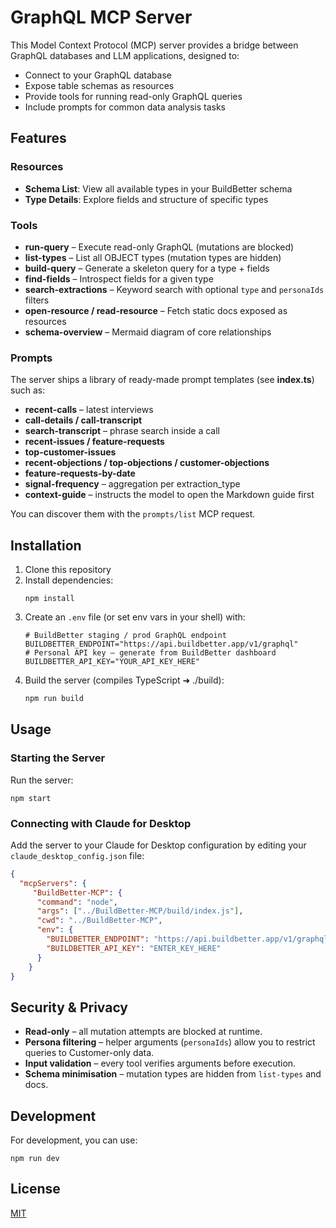# GraphQL MCP Server

This Model Context Protocol (MCP) server provides a bridge between GraphQL databases and LLM applications, designed to:

- Connect to your GraphQL database
- Expose table schemas as resources
- Provide tools for running read-only GraphQL queries
- Include prompts for common data analysis tasks

## Features

### Resources

- **Schema List**: View all available types in your BuildBetter schema
- **Type Details**: Explore fields and structure of specific types

### Tools

- **run-query** – Execute read-only GraphQL (mutations are blocked)
- **list-types** – List all OBJECT types (mutation types are hidden)
- **build-query** – Generate a skeleton query for a type + fields
- **find-fields** – Introspect fields for a given type
- **search-extractions** – Keyword search with optional `type` and `personaIds` filters
- **open-resource / read-resource** – Fetch static docs exposed as resources
- **schema-overview** – Mermaid diagram of core relationships

### Prompts

The server ships a library of ready-made prompt templates (see **index.ts**) such as:

- **recent-calls** – latest interviews
- **call-details / call-transcript**
- **search-transcript** – phrase search inside a call
- **recent-issues / feature-requests**
- **top-customer-issues**
- **recent-objections / top-objections / customer-objections**
- **feature-requests-by-date**
- **signal-frequency** – aggregation per extraction_type
- **context-guide** – instructs the model to open the Markdown guide first

You can discover them with the `prompts/list` MCP request.

## Installation

1. Clone this repository
2. Install dependencies:
   ```
   npm install
   ```
3. Create an `.env` file (or set env vars in your shell) with:
   ```env
   # BuildBetter staging / prod GraphQL endpoint
   BUILDBETTER_ENDPOINT="https://api.buildbetter.app/v1/graphql"
   # Personal API key – generate from BuildBetter dashboard
   BUILDBETTER_API_KEY="YOUR_API_KEY_HERE"
   ```
4. Build the server (compiles TypeScript ➜ ./build):
   ```bash
   npm run build
   ```

## Usage

### Starting the Server

Run the server:

```
npm start
```

### Connecting with Claude for Desktop

Add the server to your Claude for Desktop configuration by editing your `claude_desktop_config.json` file:

```json
{
  "mcpServers": {
     "BuildBetter-MCP": {
      "command": "node",
      "args": ["../BuildBetter-MCP/build/index.js"],
      "cwd": "../BuildBetter-MCP",
      "env": {
        "BUILDBETTER_ENDPOINT": "https://api.buildbetter.app/v1/graphql",
        "BUILDBETTER_API_KEY": "ENTER_KEY_HERE"
      }
    }
}
```

## Security & Privacy

- **Read-only** – all mutation attempts are blocked at runtime.
- **Persona filtering** – helper arguments (`personaIds`) allow you to restrict queries to Customer-only data.
- **Input validation** – every tool verifies arguments before execution.
- **Schema minimisation** – mutation types are hidden from `list-types` and docs.

## Development

For development, you can use:

```
npm run dev
```

## License

[MIT](LICENSE)